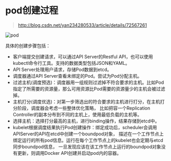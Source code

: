 # pod创建过程
> http://blog.csdn.net/yan234280533/article/details/72567261  

![pod](http://img.blog.csdn.net/20141030000701946?watermark/2/text/aHR0cDovL2Jsb2cuY3Nkbi5uZXQvemhhbmdqdW4yOTE1/font/5a6L5L2T/fontsize/400/fill/I0JBQkFCMA==/dissolve/70/gravity/Center)  

具体的创建步骤包括：
- 客户端提交创建请求，可以通过API Server的Restful API，也可以使用kubectl命令行工具。支持的数据类型包括JSON和YAML。
- API Server处理用户请求，存储Pod数据到etcd。
- 调度器通过API Server查看未绑定的Pod。尝试为Pod分配主机。
- 过滤主机(调度预选)：调度器用一组规则过滤掉不符合要求的主机。比如Pod指定了所需要的资源量，那么可用资源比Pod需要的资源量少的主机会被过滤掉。
- 主机打分(调度优选)：对第一步筛选出的符合要求的主机进行打分，在主机打分阶段，调度器会考虑一些整体优化策略，
  比如把容一个Replication Controller的副本分布到不同的主机上，使用最低负载的主机等。
- 选择主机：选择打分最高的主机，进行binding操作，结果存储到etcd中。
- kubelet根据调度结果执行Pod创建操作：绑定成功后，scheduler会调用APIServer的API在etcd中创建一个boundpod对象，
  描述在一个工作节点上绑定运行的所有pod信息。运行在每个工作节点上的kubelet也会定期与etcd同步boundpod信息，
  一旦发现应该在该工作节点上运行的boundpod对象没有更新，则调用Docker API创建并启动pod内的容器。
